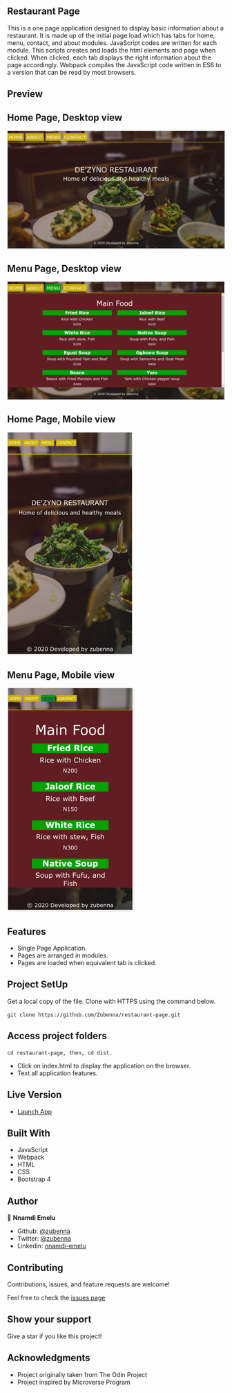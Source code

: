 ## Restaurant Page

This is a one page application designed to display basic information about a restaurant. It is made up of the initial page load which has tabs for home, menu, contact, and about modules. JavaScript codes are written for each module. This scripts creates and loads the html elements and page when clicked. When clicked, each tab displays the right information about the page accordingly. Webpack compiles the JavaScript code written in ES6 to a version that can be read by most browsers.

## Preview

## Home Page, Desktop view
![image](images/Home-desktop.png)

## Menu Page, Desktop view
![image](images/menu-desktop.png)

## Home Page, Mobile view
![image](images/Home-mobile.png)

## Menu Page, Mobile view
![image](images/menu-mobile.png)

## Features 

- Single Page Application.
- Pages are arranged in modules. 
- Pages are loaded when equivalent tab is clicked.

## Project SetUp

Get a local copy of the file. Clone with HTTPS using the command below.

```
git clone https://github.com/Zubenna/restaurant-page.git
```
## Access project folders 
```
cd restaurant-page, then, cd dist.
```
- Click on index.html to display the application on the browser.
- Text all application features.

## Live Version
- [Launch App](https://zubenna.github.io/restaurant-page/)

## Built With
- JavaScript
- Webpack
- HTML
- CSS
- Bootstrap 4


## Author

👤 **Nnamdi Emelu**
- Github: [@zubenna](https://github.com/zubenna)
- Twitter: [@zubenna](https://twitter.com/zubenna)
- Linkedin: [nnamdi-emelu](https://www.linkedin.com/in/nnamdi-emelu/)

##  Contributing

Contributions, issues, and feature requests are welcome!

Feel free to check the [issues page](https://github.com/Zubenna/restaurant-page/issues)

## Show your support

Give a star if you like this project!

## Acknowledgments
- Project originally taken from The Odin Project
- Project inspired by Microverse Program
